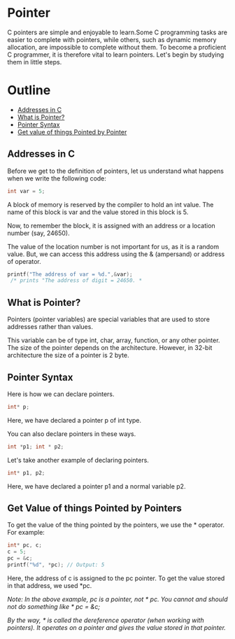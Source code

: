 # Pointer
C pointers are simple and enjoyable to learn.Some C programming tasks are easier to complete with pointers, while others, such as dynamic memory allocation, are impossible to complete without them. To become a proficient C programmer, it is therefore vital to learn pointers. Let's begin by studying them in little steps.

# Outline
* [Addresses in C](#addresses-in-c)
* [What is Pointer?](#what-is-pointer)
* [Pointer Syntax](#pointer-syntax)
* [Get value of things Pointed by Pointer](#get-value-of-things-pointed-by-pointer)

## Addresses in C
Before we get to the definition of pointers, let us understand what happens when we write the following code:
```c
int var = 5;
```

A block of memory is reserved by the compiler to hold an int value. The name of this block is var and the value stored in this block is 5.

Now, to remember the block, it is assigned with an address or a location number (say, 24650).

The value of the location number is not important for us, as it is a random value. But, we can access this address using the & (ampersand) or address of operator.

```c
printf("The address of var = %d.",&var);
 /* prints "The address of digit = 24650. *
```
## What is Pointer?
Pointers (pointer variables) are special variables that are used to store addresses rather than values.

This variable can be of type int, char, array, function, or any other pointer. The size of the pointer depends on the architecture. However, in 32-bit architecture the size of a pointer is 2 byte.

## Pointer Syntax
Here is how we can declare pointers.
```c
int* p;
```
Here, we have declared a pointer p of int type.

You can also declare pointers in these ways.
```c
int *p1; int * p2; 
```
Let's take another example of declaring pointers.
```c
int* p1, p2;
```
Here, we have declared a pointer p1 and a normal variable p2.

## Get Value of things Pointed by Pointers
To get the value of the thing pointed by the pointers, we use the * operator. For example:
```c
int* pc, c; 
c = 5; 
pc = &c; 
printf("%d", *pc); // Output: 5
```
Here, the address of c is assigned to the pc pointer. To get the value stored in that address, we used *pc.

*Note: In the above example, pc is a pointer, not * pc. You cannot and should not do something like * pc = &c;*

*By the way, * is called the dereference operator (when working with pointers). It operates on a pointer and gives the value stored in that pointer.*
